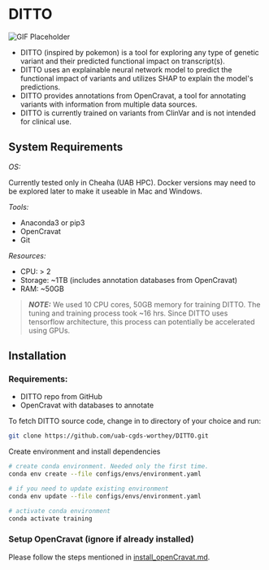 # DITTO

![GIF Placeholder](https://media.giphy.com/media/pMFmBkBTsDMOY/giphy.gif)

- DITTO (inspired by pokemon) is a tool for exploring any type of genetic variant and their predicted functional impact on transcript(s).
- DITTO uses an explainable neural network model to predict the functional impact of variants and utilizes SHAP to explain the model's predictions.
- DITTO provides annotations from OpenCravat, a tool for annotating variants with information from multiple data sources.
- DITTO is currently trained on variants from ClinVar and is not intended for clinical use.

## System Requirements

*OS:*

 Currently tested only in Cheaha (UAB HPC). Docker versions may need to be explored later to make it useable in Mac and Windows.

*Tools:*

- Anaconda3 or pip3
- OpenCravat
- Git

*Resources:*

- CPU: > 2
- Storage: ~1TB (includes annotation databases from OpenCravat)
- RAM: ~50GB

> **_NOTE:_** We used 10 CPU cores, 50GB memory for training DITTO. The tuning and training process took ~16 hrs. Since
> DITTO uses tensorflow architecture, this process can potentially be accelerated using GPUs.


## Installation

### Requirements:

- DITTO repo from GitHub
- OpenCravat with databases to annotate


To fetch DITTO source code, change in to directory of your choice and run:

```sh
git clone https://github.com/uab-cgds-worthey/DITTO.git
```

Create environment and install dependencies

```sh
# create conda environment. Needed only the first time.
conda env create --file configs/envs/environment.yaml

# if you need to update existing environment
conda env update --file configs/envs/environment.yaml

# activate conda environment
conda activate training
```

### Setup OpenCravat (ignore if already installed)

Please follow the steps mentioned in [install_openCravat.md](docs/install_openCravat.md).


